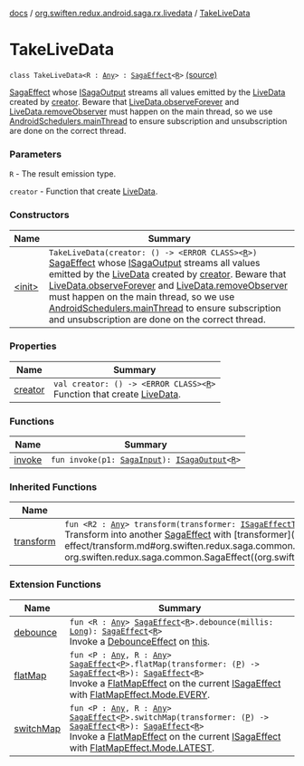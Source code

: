 [docs](../../index.md) / [org.swiften.redux.android.saga.rx.livedata](../index.md) / [TakeLiveData](./index.md)

# TakeLiveData

`class TakeLiveData<R : `[`Any`](https://kotlinlang.org/api/latest/jvm/stdlib/kotlin/-any/index.html)`> : `[`SagaEffect`](../../org.swiften.redux.saga.common/-saga-effect/index.md)`<`[`R`](index.md#R)`>` [(source)](https://github.com/protoman92/KotlinRedux/tree/master/android\android-livedata-saga\src\main\java/org/swiften/redux/android/saga/rx/livedata/TakeLiveData.kt#L27)

[SagaEffect](../../org.swiften.redux.saga.common/-saga-effect/index.md) whose [ISagaOutput](../../org.swiften.redux.saga.common/-i-saga-output/index.md) streams all values emitted by the [LiveData](#) created by
[creator](creator.md). Beware that [LiveData.observeForever](#) and [LiveData.removeObserver](#) must happen on
the main thread, so we use [AndroidSchedulers.mainThread](#) to ensure subscription and
unsubscription are done on the correct thread.

### Parameters

`R` - The result emission type.

`creator` - Function that create [LiveData](#).

### Constructors

| Name | Summary |
|---|---|
| [&lt;init&gt;](-init-.md) | `TakeLiveData(creator: () -> <ERROR CLASS><`[`R`](index.md#R)`>)`<br>[SagaEffect](../../org.swiften.redux.saga.common/-saga-effect/index.md) whose [ISagaOutput](../../org.swiften.redux.saga.common/-i-saga-output/index.md) streams all values emitted by the [LiveData](#) created by [creator](creator.md). Beware that [LiveData.observeForever](#) and [LiveData.removeObserver](#) must happen on the main thread, so we use [AndroidSchedulers.mainThread](#) to ensure subscription and unsubscription are done on the correct thread. |

### Properties

| Name | Summary |
|---|---|
| [creator](creator.md) | `val creator: () -> <ERROR CLASS><`[`R`](index.md#R)`>`<br>Function that create [LiveData](#). |

### Functions

| Name | Summary |
|---|---|
| [invoke](invoke.md) | `fun invoke(p1: `[`SagaInput`](../../org.swiften.redux.saga.common/-saga-input/index.md)`): `[`ISagaOutput`](../../org.swiften.redux.saga.common/-i-saga-output/index.md)`<`[`R`](index.md#R)`>` |

### Inherited Functions

| Name | Summary |
|---|---|
| [transform](../../org.swiften.redux.saga.common/-saga-effect/transform.md) | `fun <R2 : `[`Any`](https://kotlinlang.org/api/latest/jvm/stdlib/kotlin/-any/index.html)`> transform(transformer: `[`ISagaEffectTransformer`](../../org.swiften.redux.saga.common/-i-saga-effect-transformer.md)`<`[`R`](../../org.swiften.redux.saga.common/-saga-effect/index.md#R)`, `[`R2`](../../org.swiften.redux.saga.common/-saga-effect/transform.md#R2)`>): `[`SagaEffect`](../../org.swiften.redux.saga.common/-saga-effect/index.md)`<`[`R2`](../../org.swiften.redux.saga.common/-saga-effect/transform.md#R2)`>`<br>Transform into another [SagaEffect](../../org.swiften.redux.saga.common/-saga-effect/index.md) with [transformer](../../org.swiften.redux.saga.common/-saga-effect/transform.md#org.swiften.redux.saga.common.SagaEffect$transform(kotlin.Function1((org.swiften.redux.saga.common.SagaEffect((org.swiften.redux.saga.common.SagaEffect.R)), org.swiften.redux.saga.common.SagaEffect((org.swiften.redux.saga.common.SagaEffect.transform.R2)))))/transformer). |

### Extension Functions

| Name | Summary |
|---|---|
| [debounce](../../org.swiften.redux.saga.common/debounce.md) | `fun <R : `[`Any`](https://kotlinlang.org/api/latest/jvm/stdlib/kotlin/-any/index.html)`> `[`SagaEffect`](../../org.swiften.redux.saga.common/-saga-effect/index.md)`<`[`R`](../../org.swiften.redux.saga.common/debounce.md#R)`>.debounce(millis: `[`Long`](https://kotlinlang.org/api/latest/jvm/stdlib/kotlin/-long/index.html)`): `[`SagaEffect`](../../org.swiften.redux.saga.common/-saga-effect/index.md)`<`[`R`](../../org.swiften.redux.saga.common/debounce.md#R)`>`<br>Invoke a [DebounceEffect](../../org.swiften.redux.saga.common/-debounce-effect/index.md) on [this](../../org.swiften.redux.saga.common/debounce/-this-.md). |
| [flatMap](../../org.swiften.redux.saga.common/flat-map.md) | `fun <P : `[`Any`](https://kotlinlang.org/api/latest/jvm/stdlib/kotlin/-any/index.html)`, R : `[`Any`](https://kotlinlang.org/api/latest/jvm/stdlib/kotlin/-any/index.html)`> `[`SagaEffect`](../../org.swiften.redux.saga.common/-saga-effect/index.md)`<`[`P`](../../org.swiften.redux.saga.common/flat-map.md#P)`>.flatMap(transformer: (`[`P`](../../org.swiften.redux.saga.common/flat-map.md#P)`) -> `[`SagaEffect`](../../org.swiften.redux.saga.common/-saga-effect/index.md)`<`[`R`](../../org.swiften.redux.saga.common/flat-map.md#R)`>): `[`SagaEffect`](../../org.swiften.redux.saga.common/-saga-effect/index.md)`<`[`R`](../../org.swiften.redux.saga.common/flat-map.md#R)`>`<br>Invoke a [FlatMapEffect](../../org.swiften.redux.saga.common/-flat-map-effect/index.md) on the current [ISagaEffect](../../org.swiften.redux.saga.common/-i-saga-effect.md) with [FlatMapEffect.Mode.EVERY](../../org.swiften.redux.saga.common/-flat-map-effect/-mode/-e-v-e-r-y.md). |
| [switchMap](../../org.swiften.redux.saga.common/switch-map.md) | `fun <P : `[`Any`](https://kotlinlang.org/api/latest/jvm/stdlib/kotlin/-any/index.html)`, R : `[`Any`](https://kotlinlang.org/api/latest/jvm/stdlib/kotlin/-any/index.html)`> `[`SagaEffect`](../../org.swiften.redux.saga.common/-saga-effect/index.md)`<`[`P`](../../org.swiften.redux.saga.common/switch-map.md#P)`>.switchMap(transformer: (`[`P`](../../org.swiften.redux.saga.common/switch-map.md#P)`) -> `[`SagaEffect`](../../org.swiften.redux.saga.common/-saga-effect/index.md)`<`[`R`](../../org.swiften.redux.saga.common/switch-map.md#R)`>): `[`SagaEffect`](../../org.swiften.redux.saga.common/-saga-effect/index.md)`<`[`R`](../../org.swiften.redux.saga.common/switch-map.md#R)`>`<br>Invoke a [FlatMapEffect](../../org.swiften.redux.saga.common/-flat-map-effect/index.md) on the current [ISagaEffect](../../org.swiften.redux.saga.common/-i-saga-effect.md) with [FlatMapEffect.Mode.LATEST](../../org.swiften.redux.saga.common/-flat-map-effect/-mode/-l-a-t-e-s-t.md). |
